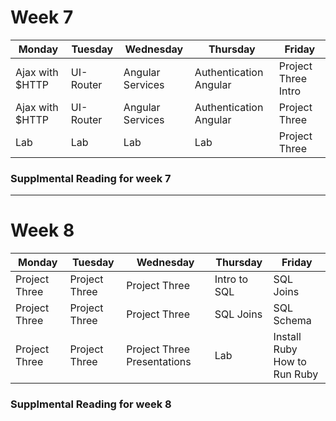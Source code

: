 # Week 7

| Monday | Tuesday | Wednesday | Thursday | Friday |
|----------------|-----------------|---------------|---------------|-----------|
| Ajax with $HTTP | UI-Router | Angular Services | Authentication Angular | Project Three Intro |
| Ajax with $HTTP | UI-Router | Angular Services | Authentication Angular | Project Three |
| Lab | Lab | Lab | Lab | Project Three |

### Supplmental Reading for week 7

---

# Week 8

| Monday | Tuesday | Wednesday | Thursday  | Friday    |
|---------------|--------------|-------------|-------------|-------------|
| Project Three | Project Three | Project Three | Intro to SQL | SQL Joins |
| Project Three | Project Three | Project Three | SQL Joins | SQL Schema |
| Project Three | Project Three | Project Three Presentations | Lab | Install Ruby<br />How to Run Ruby |

### Supplmental Reading for week 8
